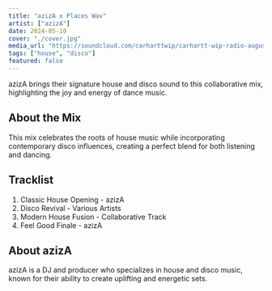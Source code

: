 ```yaml
---
title: "azizA x Places Wav"
artist: ["azizA"]
date: 2024-05-10
cover: "./cover.jpg"
media_url: "https://soundcloud.com/carharttwip/carhartt-wip-radio-august-2025"
tags: ["house", "disco"]
featured: false
---
```


azizA brings their signature house and disco sound to this collaborative mix, highlighting the joy and energy of dance music.

## About the Mix

This mix celebrates the roots of house music while incorporating contemporary disco influences, creating a perfect blend for both listening and dancing.

## Tracklist

1. Classic House Opening - azizA
2. Disco Revival - Various Artists
3. Modern House Fusion - Collaborative Track
4. Feel Good Finale - azizA

## About azizA

azizA is a DJ and producer who specializes in house and disco music, known for their ability to create uplifting and energetic sets.